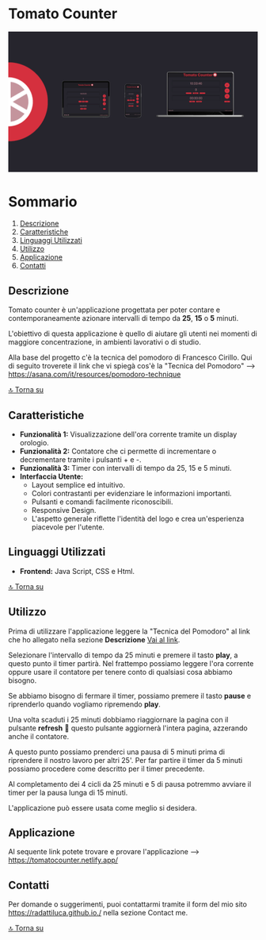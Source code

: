 # Tomato Counter
![Senzanome](https://raw.githubusercontent.com/radattiluca/PROGETTO-JS-BASIC/refs/heads/main/assets/img/imageOG.png)


# Sommario

1. [Descrizione](#descrizione)
2. [Caratteristiche](#caratteristiche)
3. [Linguaggi Utilizzati](#linguaggi-utilizzati)
4. [Utilizzo](#utilizzo)
5. [Applicazione](#applicazione)
6. [Contatti](#contatti) 

## Descrizione

Tomato counter è un'applicazione progettata per poter contare e contemporaneamente azionare intervalli di tempo da **25**, **15** o **5** minuti. 

L'obiettivo di questa applicazione è quello di aiutare gli utenti nei momenti di maggiore concentrazione, in ambienti lavorativi o di studio. 

Alla base del progetto c'è la tecnica del pomodoro di Francesco Cirillo.
Qui di seguito troverete il link che vi spiegà cos'è la "Tecnica del Pomodoro" --> https://asana.com/it/resources/pomodoro-technique

[🔝 Torna su](#tomato-counter)

## Caratteristiche

- **Funzionalità 1:** Visualizzazione dell'ora corrente tramite un display orologio.
- **Funzionalità 2:** Contatore che ci permette di incrementare o decrementare tramite i pulsanti + e -.
- **Funzionalità 3:** Timer con intervalli di tempo da 25, 15 e 5 minuti.
- **Interfaccia Utente:** 
    * Layout semplice ed intuitivo.
    * Colori contrastanti per evidenziare le informazioni importanti.
    * Pulsanti e comandi facilmente riconoscibili.
    * Responsive Design.
    * L'aspetto generale riflette l'identità del logo e crea un'esperienza piacevole per l'utente.

## Linguaggi Utilizzati

- **Frontend:** Java Script, CSS e Html.

[🔝 Torna su](#tomato-counter)

## Utilizzo

Prima di utilizzare l'applicazione leggere la "Tecnica del Pomodoro" al link che ho allegato nella sezione **Descrizione** [Vai al link](#descrizione).

Selezionare l'intervallo di tempo da 25 minuti e premere il tasto **play**, a questo punto il timer partirà. Nel frattempo possiamo leggere l'ora corrente oppure usare il contatore per tenere conto di qualsiasi cosa abbiamo bisogno.

Se abbiamo bisogno di fermare il timer, possiamo premere il tasto **pause** e riprenderlo quando vogliamo ripremendo **play**. 

Una volta scaduti i 25 minuti dobbiamo riaggiornare la pagina con il pulsante **refresh** :arrows_counterclockwise: questo pulsante aggiornerà l'intera pagina, azzerando anche il contatore.

A questo punto possiamo prenderci una pausa di 5 minuti prima di riprendere il nostro lavoro per altri 25'. Per far partire il timer da 5 minuti possiamo procedere come descritto per il timer precedente.

Al completamento dei 4 cicli da 25 minuti e 5 di pausa potremmo avviare il timer per la pausa lunga di 15 minuti.

L'applicazione può essere usata come meglio si desidera.

## Applicazione

Al sequente link potete trovare e provare l'applicazione --> https://tomatocounter.netlify.app/


## Contatti

Per domande o suggerimenti, puoi contattarmi tramite il form del mio sito https://radattiluca.github.io./ nella sezione Contact me.

[🔝 Torna su](#tomato-counter)

